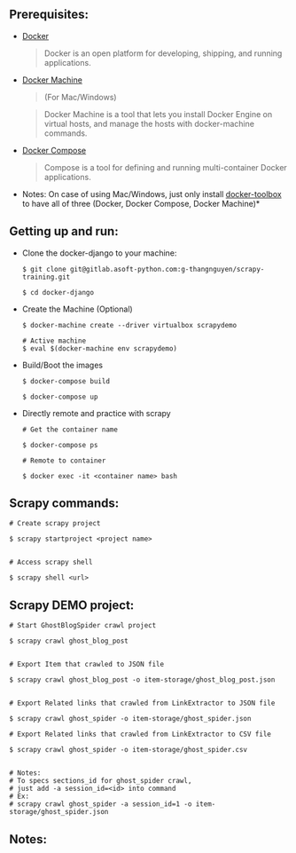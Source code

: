 ## Prerequisites:
+ [Docker](https://docs.docker.com/engine/installation/)
  > Docker is an open platform for developing, shipping, and running applications.

+ [Docker Machine](https://docs.docker.com/machine/install-machine/)

  > (For Mac/Windows)

  > Docker Machine is a tool that lets you install Docker Engine on virtual hosts, and manage the hosts with docker-machine commands.

+ [Docker Compose](https://docs.docker.com/compose/install/)

  > Compose is a tool for defining and running multi-container Docker applications.

* Notes: On case of using Mac/Windows, just only install [docker-toolbox](https://docs.docker.com/toolbox/overview/) to have all of three (Docker, Docker Compose, Docker Machine)*

## Getting up and run:

+ Clone the docker-django to your machine:

  ```
  $ git clone git@gitlab.asoft-python.com:g-thangnguyen/scrapy-training.git

  $ cd docker-django

  ```

+ Create the Machine (Optional)

  ```
  $ docker-machine create --driver virtualbox scrapydemo

  # Active machine
  $ eval $(docker-machine env scrapydemo)

  ```

+ Build/Boot the images

  ```
  $ docker-compose build

  $ docker-compose up

  ```

+ Directly remote and practice with scrapy

  ```
  # Get the container name

  $ docker-compose ps

  # Remote to container

  $ docker exec -it <container name> bash

  ```

## Scrapy commands:

  ```
  # Create scrapy project

  $ scrapy startproject <project name>


  # Access scrapy shell

  $ scrapy shell <url>

  ```

## Scrapy DEMO project:

  ```
  # Start GhostBlogSpider crawl project

  $ scrapy crawl ghost_blog_post


  # Export Item that crawled to JSON file

  $ scrapy crawl ghost_blog_post -o item-storage/ghost_blog_post.json


  # Export Related links that crawled from LinkExtractor to JSON file

  $ scrapy crawl ghost_spider -o item-storage/ghost_spider.json

  # Export Related links that crawled from LinkExtractor to CSV file

  $ scrapy crawl ghost_spider -o item-storage/ghost_spider.csv


  # Notes:
  # To specs sections_id for ghost_spider crawl,
  # just add -a session_id=<id> into command
  # Ex:
  # scrapy crawl ghost_spider -a session_id=1 -o item-storage/ghost_spider.json

  ```

## Notes:


